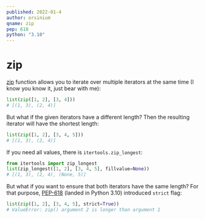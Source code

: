```yaml
---
published: 2022-01-4
author: orsinium
qname: zip
pep: 618
python: "3.10"
---
```


# zip

[zip](https://docs.python.org/3/library/functions.html#zip) function allows you to iterate over multiple iterators at the same time (I know you know it, just bear with me):

```python
list(zip([1, 2], [3, 4]))
# [(1, 3), (2, 4)]
```

But what if the given iterators have a different length? Then the resulting iterator will have the shortest length:

```python
list(zip([1, 2], [3, 4, 5]))
# [(1, 3), (2, 4)]
```

If you need all values, there is `itertools.zip_longest`:

```python
from itertools import zip_longest
list(zip_longest([1, 2], [3, 4, 5], fillvalue=None))
# [(1, 3), (2, 4), (None, 5)]
```

But what if you want to ensure that both iterators have the same length? For that purpose, [PEP-618](https://www.python.org/dev/peps/pep-0618/) (landed in Python 3.10) introduced `strict` flag:

```python
list(zip([1, 2], [3, 4, 5], strict=True))
# ValueError: zip() argument 2 is longer than argument 1
```

